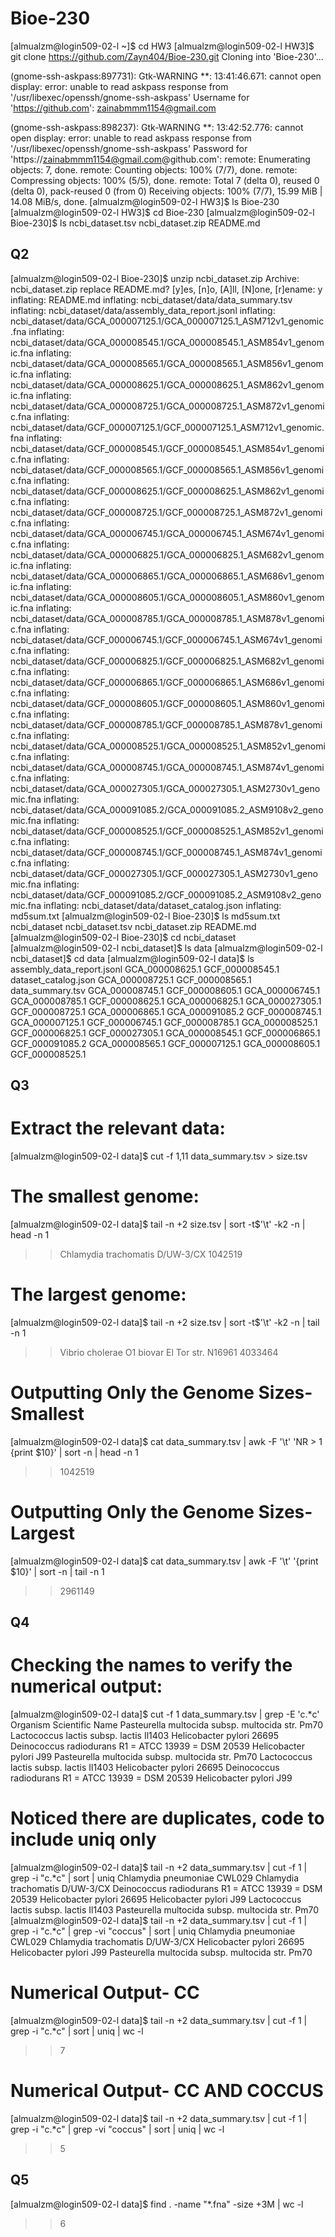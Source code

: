 # Bioe-230
[almualzm@login509-02-l ~]$ cd HW3
[almualzm@login509-02-l HW3]$ git clone https://github.com/Zayn404/Bioe-230.git
Cloning into 'Bioe-230'...

(gnome-ssh-askpass:897731): Gtk-WARNING **: 13:41:46.671: cannot open display:
error: unable to read askpass response from '/usr/libexec/openssh/gnome-ssh-askpass'
Username for 'https://github.com': zainabmmm1154@gmail.com

(gnome-ssh-askpass:898237): Gtk-WARNING **: 13:42:52.776: cannot open display:
error: unable to read askpass response from '/usr/libexec/openssh/gnome-ssh-askpass'
Password for 'https://zainabmmm1154@gmail.com@github.com':
remote: Enumerating objects: 7, done.
remote: Counting objects: 100% (7/7), done.
remote: Compressing objects: 100% (5/5), done.
remote: Total 7 (delta 0), reused 0 (delta 0), pack-reused 0 (from 0)
Receiving objects: 100% (7/7), 15.99 MiB | 14.08 MiB/s, done.
[almualzm@login509-02-l HW3]$ ls
Bioe-230
[almualzm@login509-02-l HW3]$ cd Bioe-230
[almualzm@login509-02-l Bioe-230]$ ls
ncbi_dataset.tsv  ncbi_dataset.zip  README.md
## Q2
[almualzm@login509-02-l Bioe-230]$ unzip ncbi_dataset.zip
Archive:  ncbi_dataset.zip
replace README.md? [y]es, [n]o, [A]ll, [N]one, [r]ename: y
  inflating: README.md
  inflating: ncbi_dataset/data/data_summary.tsv
  inflating: ncbi_dataset/data/assembly_data_report.jsonl
  inflating: ncbi_dataset/data/GCA_000007125.1/GCA_000007125.1_ASM712v1_genomic.fna
  inflating: ncbi_dataset/data/GCA_000008545.1/GCA_000008545.1_ASM854v1_genomic.fna
  inflating: ncbi_dataset/data/GCA_000008565.1/GCA_000008565.1_ASM856v1_genomic.fna
  inflating: ncbi_dataset/data/GCA_000008625.1/GCA_000008625.1_ASM862v1_genomic.fna
  inflating: ncbi_dataset/data/GCA_000008725.1/GCA_000008725.1_ASM872v1_genomic.fna
  inflating: ncbi_dataset/data/GCF_000007125.1/GCF_000007125.1_ASM712v1_genomic.fna
  inflating: ncbi_dataset/data/GCF_000008545.1/GCF_000008545.1_ASM854v1_genomic.fna
  inflating: ncbi_dataset/data/GCF_000008565.1/GCF_000008565.1_ASM856v1_genomic.fna
  inflating: ncbi_dataset/data/GCF_000008625.1/GCF_000008625.1_ASM862v1_genomic.fna
  inflating: ncbi_dataset/data/GCF_000008725.1/GCF_000008725.1_ASM872v1_genomic.fna
  inflating: ncbi_dataset/data/GCA_000006745.1/GCA_000006745.1_ASM674v1_genomic.fna
  inflating: ncbi_dataset/data/GCA_000006825.1/GCA_000006825.1_ASM682v1_genomic.fna
  inflating: ncbi_dataset/data/GCA_000006865.1/GCA_000006865.1_ASM686v1_genomic.fna
  inflating: ncbi_dataset/data/GCA_000008605.1/GCA_000008605.1_ASM860v1_genomic.fna
  inflating: ncbi_dataset/data/GCA_000008785.1/GCA_000008785.1_ASM878v1_genomic.fna
  inflating: ncbi_dataset/data/GCF_000006745.1/GCF_000006745.1_ASM674v1_genomic.fna
  inflating: ncbi_dataset/data/GCF_000006825.1/GCF_000006825.1_ASM682v1_genomic.fna
  inflating: ncbi_dataset/data/GCF_000006865.1/GCF_000006865.1_ASM686v1_genomic.fna
  inflating: ncbi_dataset/data/GCF_000008605.1/GCF_000008605.1_ASM860v1_genomic.fna
  inflating: ncbi_dataset/data/GCF_000008785.1/GCF_000008785.1_ASM878v1_genomic.fna
  inflating: ncbi_dataset/data/GCA_000008525.1/GCA_000008525.1_ASM852v1_genomic.fna
  inflating: ncbi_dataset/data/GCA_000008745.1/GCA_000008745.1_ASM874v1_genomic.fna
  inflating: ncbi_dataset/data/GCA_000027305.1/GCA_000027305.1_ASM2730v1_genomic.fna
  inflating: ncbi_dataset/data/GCA_000091085.2/GCA_000091085.2_ASM9108v2_genomic.fna
  inflating: ncbi_dataset/data/GCF_000008525.1/GCF_000008525.1_ASM852v1_genomic.fna
  inflating: ncbi_dataset/data/GCF_000008745.1/GCF_000008745.1_ASM874v1_genomic.fna
  inflating: ncbi_dataset/data/GCF_000027305.1/GCF_000027305.1_ASM2730v1_genomic.fna
  inflating: ncbi_dataset/data/GCF_000091085.2/GCF_000091085.2_ASM9108v2_genomic.fna
  inflating: ncbi_dataset/data/dataset_catalog.json
  inflating: md5sum.txt
[almualzm@login509-02-l Bioe-230]$ ls
md5sum.txt  ncbi_dataset  ncbi_dataset.tsv  ncbi_dataset.zip  README.md
[almualzm@login509-02-l Bioe-230]$ cd ncbi_dataset
[almualzm@login509-02-l ncbi_dataset]$ ls
data
[almualzm@login509-02-l ncbi_dataset]$ cd data
[almualzm@login509-02-l data]$ ls
assembly_data_report.jsonl  GCA_000008625.1  GCF_000008545.1
dataset_catalog.json        GCA_000008725.1  GCF_000008565.1
data_summary.tsv            GCA_000008745.1  GCF_000008605.1
GCA_000006745.1             GCA_000008785.1  GCF_000008625.1
GCA_000006825.1             GCA_000027305.1  GCF_000008725.1
GCA_000006865.1             GCA_000091085.2  GCF_000008745.1
GCA_000007125.1             GCF_000006745.1  GCF_000008785.1
GCA_000008525.1             GCF_000006825.1  GCF_000027305.1
GCA_000008545.1             GCF_000006865.1  GCF_000091085.2
GCA_000008565.1             GCF_000007125.1
GCA_000008605.1             GCF_000008525.1
## Q3
# Extract the relevant data:
[almualzm@login509-02-l data]$ cut -f 1,11 data_summary.tsv > size.tsv
# The smallest genome:
[almualzm@login509-02-l data]$ tail -n +2 size.tsv | sort -t$'\t' -k2 -n | head -n 1
>> Chlamydia trachomatis D/UW-3/CX 1042519                                          
# The largest genome:
[almualzm@login509-02-l data]$ tail -n +2 size.tsv | sort -t$'\t' -k2 -n | tail -n 1
>> Vibrio cholerae O1 biovar El Tor str. N16961    4033464
# Outputting Only the Genome Sizes- Smallest
[almualzm@login509-02-l data]$ cat data_summary.tsv | awk -F '\t' 'NR > 1 {print $10}' | sort -n | head -n 1
>> 1042519
# Outputting Only the Genome Sizes- Largest
[almualzm@login509-02-l data]$ cat data_summary.tsv | awk -F '\t' '{print $10}' | sort -n | tail -n 1
>> 2961149

## Q4
# Checking the names to verify the numerical output:
[almualzm@login509-02-l data]$ cut -f 1 data_summary.tsv | grep -E 'c.*c'
Organism Scientific Name
Pasteurella multocida subsp. multocida str. Pm70
Lactococcus lactis subsp. lactis Il1403
Helicobacter pylori 26695
Deinococcus radiodurans R1 = ATCC 13939 = DSM 20539
Helicobacter pylori J99
Pasteurella multocida subsp. multocida str. Pm70
Lactococcus lactis subsp. lactis Il1403
Helicobacter pylori 26695
Deinococcus radiodurans R1 = ATCC 13939 = DSM 20539
Helicobacter pylori J99
# Noticed there are duplicates, code to include uniq only
[almualzm@login509-02-l data]$ tail -n +2 data_summary.tsv | cut -f 1 | grep
 -i "c.*c" | sort | uniq
Chlamydia pneumoniae CWL029
Chlamydia trachomatis D/UW-3/CX
Deinococcus radiodurans R1 = ATCC 13939 = DSM 20539
Helicobacter pylori 26695
Helicobacter pylori J99
Lactococcus lactis subsp. lactis Il1403
Pasteurella multocida subsp. multocida str. Pm70
[almualzm@login509-02-l data]$ tail -n +2 data_summary.tsv | cut -f 1 | grep
 -i "c.*c" | grep -vi "coccus" | sort | uniq
Chlamydia pneumoniae CWL029
Chlamydia trachomatis D/UW-3/CX
Helicobacter pylori 26695
Helicobacter pylori J99
Pasteurella multocida subsp. multocida str. Pm70
# Numerical Output- CC
[almualzm@login509-02-l data]$ tail -n +2 data_summary.tsv | cut -f 1 | grep -i "c.*c" | sort | uniq | wc -l
>> 7
# Numerical Output- CC AND COCCUS
[almualzm@login509-02-l data]$ tail -n +2 data_summary.tsv | cut -f 1 | grep -i "c.*c" | grep -vi "coccus" | sort | uniq | wc -l
>> 5
## Q5
[almualzm@login509-02-l data]$ find . -name "*.fna" -size +3M | wc -l
>> 6
